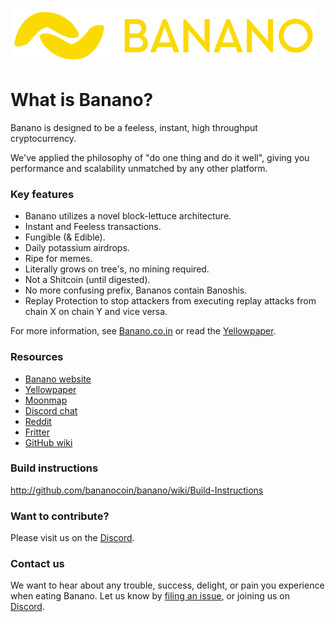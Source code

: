 ![banano-logo](https://github.com/BananoCoin/banano/blob/master/gitlogo.png?raw=true)
# What is Banano?
Banano is designed to be a feeless, instant, high throughput cryptocurrency.

We've applied the philosophy of "do one thing and do it well", giving you performance and scalability unmatched by any other platform.

### Key features
* Banano utilizes a novel block-lettuce architecture.
* Instant and Feeless transactions.
* Fungible (& Edible).
* Daily potassium airdrops.
* Ripe for memes.
* Literally grows on tree's, no mining required.
* Not a Shitcoin (until digested).
* No more confusing prefix, Bananos contain Banoshis.
* Replay Protection to stop attackers from executing replay attacks from chain X on chain Y and vice versa.



For more information, see [Banano.co.in](http://banano.co.in/) or read the [Yellowpaper](http://banano.co.in/en/whitepaper).

### Resources
- [Banano website](http://banano.co.in)
- [Yellowpaper](http://Banano.co.in/)
- [Moonmap](http://banano.co.in/)
- [Discord chat](http://discord.gg/ZdCmdCB)
- [Reddit](http://reddit.com/r/bananocoin)
- [Fritter](http://twitter.com/)
- [GitHub wiki](http://github.com/bananocoin/banano/wiki)

### Build instructions
http://github.com/bananocoin/banano/wiki/Build-Instructions

### Want to contribute?
Please visit us on the [Discord](http://discord.gg/ZdCmdCB).

### Contact us

We want to hear about any trouble, success, delight, or pain you experience when
eating Banano. Let us know by [filing an issue](http://github.com/bananocoin/banano/issues), or joining us on [Discord](http://discord.gg/ZdCmdCB).
